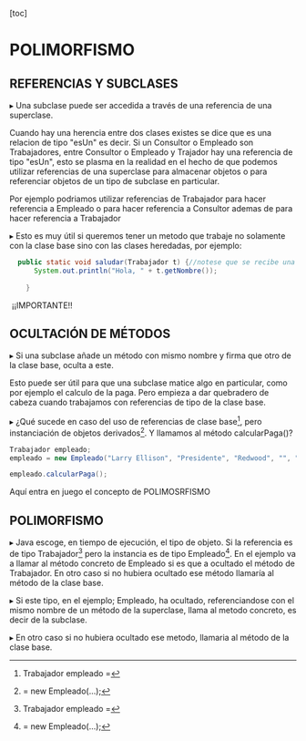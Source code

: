 [toc]

# POLIMORFISMO

## REFERENCIAS Y SUBCLASES

▸ Una subclase puede ser accedida a través de una referencia de una superclase. 

Cuando hay una herencia entre dos clases existes se dice que es una relacion de tipo "esUn" es decir. Si un Consultor o Empleado son
Trabajadores, entre Consultor o Empleado y Trajador hay una referencia de tipo "esUn", esto se plasma en la realidad en el hecho de que podemos utilizar referencias de una superclase para almacenar objetos o para referenciar objetos de un tipo de subclase en particular. 

Por ejemplo podriamos utilizar referencias de Trabajador para hacer referencia a Empleado o para hacer referencia a Consultor ademas de para hacer referencia a Trabajador

▸ Esto es muy útil si queremos tener un metodo que trabaje no solamente con la clase base sino con las clases heredadas, por ejemplo:

```java
  public static void saludar(Trabajador t) {//notese que se recibe una copia de la referencia Trabajador como argumento
	  System.out.println("Hola, " + t.getNombre());
	  
	}
```


​	  ¡¡IMPORTANTE!!

## OCULTACIÓN DE MÉTODOS

▸ Si una subclase añade un método con mismo nombre y firma que otro de la clase base, oculta a este.

Esto puede ser útil para que una subclase matice algo en particular, como por ejemplo el calculo de la paga. Pero empieza a dar quebradero de cabeza cuando trabajamos con referencias de tipo de la clase base. 

▸ ¿Qué sucede en caso del uso de referencias de clase base[^1], pero instanciación de objetos derivados[^2]. Y llamamos al método calcularPaga()?

```java
Trabajador empleado;
empleado = new Empleado("Larry Ellison", "Presidente", "Redwood", "", "",100000.0, 1000.0);

empleado.calcularPaga();
```

Aquí entra en juego el concepto de POLIMOSRFISMO

## POLIMORFISMO

▸ Java escoge, en tiempo de ejecución, el tipo de objeto. Si la referencia es de tipo Trabajador[^1] pero la instancia es de tipo Empleado[^2]. En el ejemplo va a llamar al método concreto de Empleado si es que  a ocultado el método de Trabajador. En otro caso si no hubiera ocultado ese método llamaría al método de la clase base.

▸ Si este tipo, en el ejemplo; Empleado, ha ocultado, referenciandose con el mismo nombre de un método de la superclase, llama al metodo concreto, es decir de la subclase.

▸ En otro caso si no hubiera ocultado ese metodo, llamaria al método de la clase base.

[^1]:Trabajador empleado =
[^2]:= new Empleado(...);


